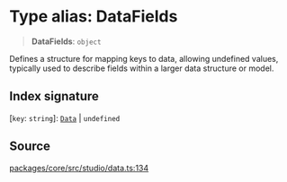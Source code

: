 # Type alias: DataFields

> **DataFields**: `object`

Defines a structure for mapping keys to data, allowing undefined values,
typically used to describe fields within a larger data structure or model.

## Index signature

 \[`key`: `string`\]: [`Data`](Data.md) \| `undefined`

## Source

[packages/core/src/studio/data.ts:134](https://github.com/VictorS67/encre/blob/42c3bddca4be2d23ad959c1c99381eefbf43789c/packages/core/src/studio/data.ts#L134)
